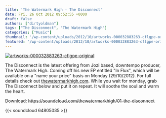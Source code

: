 ```yaml
---
title: 'The Watermark High - The Disconnect'
date: Fri, 26 Oct 2012 09:52:55 +0000
draft: false
authors: ["dirtyoldman"]
tags: ["The Disconnect", "The Watermark High"]
categories: ["Music"]
thumbnail: '/wp-content/uploads/2012/10/artworks-000032883263-cflgpe-original-150x150.jpg'
featured: '/wp-content/uploads/2012/10/artworks-000032883263-cflgpe-original-304x190.jpg'
---
```


[![](/wp-content/uploads/2012/10/artworks-000032883263-cflgpe-original-e1351244252221.jpg "artworks-000032883263-cflgpe-original")](/2012/10/26/the-watermark-high-the-disconnect/artworks-000032883263-cflgpe-original/)

The Disconnect is the latest offering from Jozi based, downtempo producer, The Watermark High. Coming off his new EP entitled "In Flux", which will be available on a "name your price" basis on Monday (29/10/2012). For full details check out [thewatermarkhigh.com](http://www.thewatermarkhigh.com ). While you wait for monday, grab The Disconnect below and put it on repeat. It will soothe the soul and warm the heart.

Download: ~~https://soundcloud.com/thewatermarkhigh/01-the-disconnect~~

{{< soundcloud 64805035 >}}

